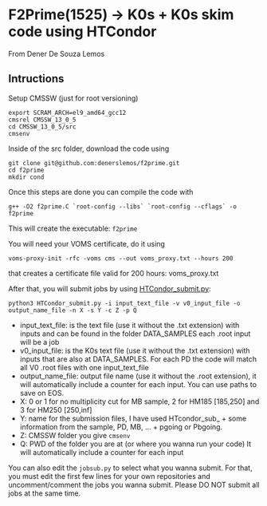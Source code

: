 # F2Prime(1525) -> K0s + K0s skim code using HTCondor

From Dener De Souza Lemos

## Intructions

Setup CMSSW (just for root versioning)
```
export SCRAM_ARCH=el9_amd64_gcc12
cmsrel CMSSW_13_0_5
cd CMSSW_13_0_5/src
cmsenv
```
Inside of the src folder, download the code using
```
git clone git@github.com:denerslemos/f2prime.git
cd f2prime
mkdir cond
```
Once this steps are done you can compile the code with
```
g++ -O2 f2prime.C `root-config --libs` `root-config --cflags` -o f2prime
```
This will create the executable: ```f2prime``` 

You will need your VOMS certificate, do it using
```
voms-proxy-init -rfc -voms cms --out voms_proxy.txt --hours 200
```
that creates a certificate file valid for 200 hours: voms_proxy.txt

After that, you will submit jobs by using [HTCondor_submit.py](https://github.com/denerslemos/f2prime/blob/main/HTCondor_submit.py):
```
python3 HTCondor_submit.py -i input_text_file -v v0_input_file -o output_name_file -n X -s Y -c Z -p Q
```
 - input_text_file: is the text file (use it without the .txt extension) with inputs and can be found in the folder DATA_SAMPLES each .root input will be a job
 - v0_input_file: is the K0s text file (use it without the .txt extension) with inputs that are also at DATA_SAMPLES. For each PD the code will match all V0 .root files with one input_text_file
 - output_name_file: output file name (use it without the .root extension), it will automatically include a counter for each input. You can use paths to save on EOS.
 - X: 0 or 1 for no multiplicity cut for MB sample, 2 for HM185 [185,250] and 3 for HM250 [250,inf]
 - Y: name for the submission files, I have used HTcondor_sub_ + some information from the sample, PD, MB, ... + pgoing or Pbgoing.
 - Z: CMSSW folder you give ```cmsenv```
 - Q: PWD of the folder you are at (or where you wanna run your code)
It will automatically include a counter for each input

You can also edit the ```jobsub.py``` to select what you wanna submit. For that, you must edit the first few lines for your own repositories and uncomment/comment the jobs you wanna submit. Please DO NOT submit all jobs at the same time.
